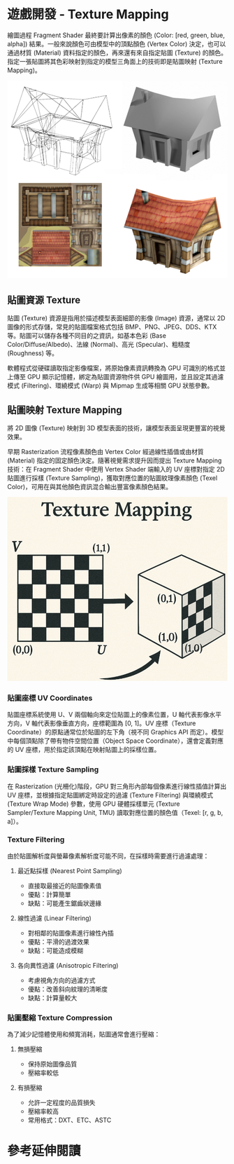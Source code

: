 # 遊戲開發 - Texture Mapping

繪圖過程 Fragment Shader 最終要計算出像素的顏色 (Color: [red, green, blue, alpha]) 結果。一般來說顏色可由模型中的頂點顏色 (Vertex Color) 決定，也可以通過材質 (Material) 資料指定的顏色，再來還有來自指定貼圖 (Texture) 的顏色。指定一張貼圖將其色彩映射到指定的模型三角面上的技術即是貼圖映射 (Texture Mapping)。

![alt text](images/mesh_texturemapping.png)

## 貼圖資源 Texture

貼圖 (Texture) 資源是指用於描述模型表面細節的影像 (Image) 資源，通常以 2D 圖像的形式存儲，常見的貼圖檔案格式包括 BMP、PNG、JPEG、DDS、KTX 等。貼圖可以儲存各種不同目的之資訊，如基本色彩 (Base Color/Diffuse/Albedo)、法線 (Normal)、高光 (Specular)、粗糙度 (Roughness) 等。

軟體程式從硬碟讀取指定影像檔案，將原始像素資訊轉換為 GPU 可識別的格式並上傳至 GPU 顯示記憶體，綁定為貼圖資源物件供 GPU 繪圖用，並且設定其過濾模式 (Filtering)、環繞模式 (Warp) 與 Mipmap 生成等相關 GPU 狀態參數。

## 貼圖映射 Texture Mapping

將 2D 圖像 (Texture) 映射到 3D 模型表面的技術，讓模型表面呈現更豐富的視覺效果。

早期 Rasterization 流程像素顏色由 Vertex Color 經過線性插值或由材質 (Material) 指定的固定顏色決定。隨著視覺需求提升因而提出 Texture Mapping 技術：在 Fragment Shader 中使用 Vertex Shader 端輸入的 UV 座標對指定 2D 貼圖進行採樣 (Texture Sampling)，獲取對應位置的貼圖紋理像素顏色 (Texel Color)，可用在與其他顏色資訊混合輸出豐富像素顏色結果。

![texturemapping](images/texturemapping_uv.png)

### 貼圖座標 UV Coordinates

貼圖座標系統使用 U、V 兩個軸向來定位貼圖上的像素位置，U 軸代表影像水平方向，V 軸代表影像垂直方向，座標範圍為 [0, 1]。UV 座標（Texture Coordinate）的原點通常位於貼圖的左下角（視不同 Graphics API 而定）。模型中每個頂點除了帶有物件空間位置（Object Space Coordinate），還會定義對應的 UV 座標，用於指定該頂點在映射貼圖上的採樣位置。

### 貼圖採樣 Texture Sampling

在 Rasterization (光柵化)階段，GPU 對三角形內部每個像素進行線性插值計算出 UV 座標，並根據指定貼圖綁定時設定的過濾 (Texture Filtering) 與環繞模式 (Texture Wrap Mode) 參數，使用 GPU 硬體採樣單元 (Texture Sampler/Texture Mapping Unit, TMU) 讀取對應位置的顏色值（Texel: [r, g, b, a]）。

### Texture Filtering

由於貼圖解析度與螢幕像素解析度可能不同，在採樣時需要進行過濾處理：

1. 最近點採樣 (Nearest Point Sampling)
   - 直接取最接近的貼圖像素值
   - 優點：計算簡單
   - 缺點：可能產生鋸齒狀邊緣

2. 線性過濾 (Linear Filtering)
   - 對相鄰的貼圖像素進行線性內插
   - 優點：平滑的過渡效果
   - 缺點：可能造成模糊

3. 各向異性過濾 (Anisotropic Filtering)
   - 考慮視角方向的過濾方式
   - 優點：改善斜向紋理的清晰度
   - 缺點：計算量較大

### 貼圖壓縮 Texture Compression

為了減少記憶體使用和頻寬消耗，貼圖通常會進行壓縮：

1. 無損壓縮
   - 保持原始圖像品質
   - 壓縮率較低

2. 有損壓縮
   - 允許一定程度的品質損失
   - 壓縮率較高
   - 常用格式：DXT、ETC、ASTC

# 參考延伸閱讀

